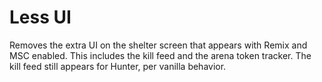 # Less UI
Removes the extra UI on the shelter screen that appears with Remix and MSC enabled. This includes the kill feed and the arena token tracker. The kill feed still appears for Hunter, per vanilla behavior.